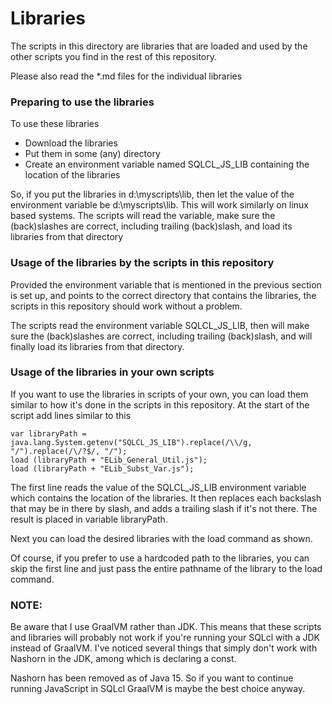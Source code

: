 # Libraries
The scripts in this directory are libraries that are loaded and used by the other scripts you find in the rest of this repository.

Please also read the *.md files for the individual libraries

### Preparing to use the libraries

To use these libraries

- Download the libraries
- Put them in some (any) directory
- Create an environment variable named SQLCL_JS_LIB containing the location of the libraries

So, if you put the libraries in d:\myscripts\lib, then let the value of the environment variable be d:\myscripts\lib.
This will work similarly on linux based systems.
The scripts will read the variable, make sure the (back)slashes are correct, including trailing (back)slash, and load its libraries from that directory

### Usage of the libraries by the scripts in this repository

Provided the environment variable that is mentioned in the previous section is set up, and points to the correct directory that contains the libraries, the scripts in this repository should work without a problem.

The scripts read the environment variable SQLCL_JS_LIB, then will make sure the (back)slashes are correct, including trailing (back)slash, and will finally load its libraries from that directory.

### Usage of the libraries in your own scripts

If you want to use the libraries in scripts of your own, you can load them similar to how it's done in the scripts in this repository.
At the start of the script add lines similar to this

```
var libraryPath = java.lang.System.getenv("SQLCL_JS_LIB").replace(/\\/g, "/").replace(/\/?$/, "/");
load (libraryPath + "ELib_General_Util.js");
load (libraryPath + "ELib_Subst_Var.js");
```

The first line reads the value of the SQLCL_JS_LIB environment variable which contains the location of the libraries.
It then replaces each backslash that may be in there by slash, and adds a trailing slash if it's not there.
The result is placed in variable libraryPath.

Next you can load the desired libraries with the load command as shown.

Of course, if you prefer to use a hardcoded path to the libraries, you can skip the first line and just pass the entire pathname of the library to the load command.





### NOTE:

Be aware that I use GraalVM rather than JDK.
This means that these scripts and libraries will probably not work if you're running your SQLcl with a JDK instead of GraalVM.
I've noticed several things that simply don't work with Nashorn in the JDK, among which is declaring a const.

Nashorn has been removed as of Java 15. 
So if you want to continue running JavaScript in SQLcl GraalVM is maybe the best choice anyway.

